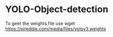 # YOLO-Object-detection
To geet the weights file use
 wget https://pjreddie.com/media/files/yolov3.weights
